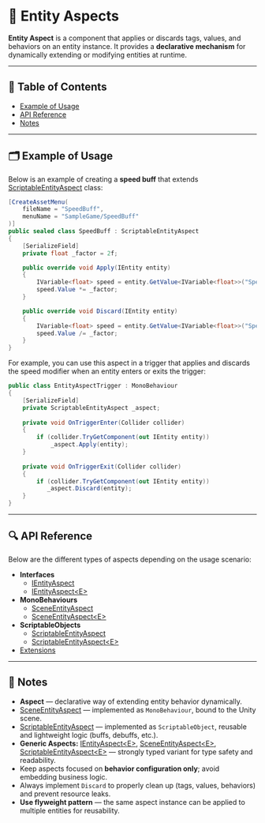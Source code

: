 # 🧩 Entity Aspects

**Entity Aspect** is a component that applies or discards tags, values, and behaviors on an entity instance. It provides
a **declarative mechanism** for dynamically extending or modifying entities at runtime.

---

## 📑 Table of Contents

- [Example of Usage](#-example-of-usage)
- [API Reference](#-api-reference)
- [Notes](#-notes)

---

## 🗂 Example of Usage

Below is an example of creating a **speed buff** that extends [ScriptableEntityAspect](ScriptableEntityAspect.md) class:

```csharp
[CreateAssetMenu(
    fileName = "SpeedBuff",
    menuName = "SampleGame/SpeedBuff"
)]
public sealed class SpeedBuff : ScriptableEntityAspect
{
    [SerializeField]
    private float _factor = 2f;

    public override void Apply(IEntity entity)
    {
        IVariable<float> speed = entity.GetValue<IVariable<float>>("Speed"); 
        speed.Value *= _factor;
    }

    public override void Discard(IEntity entity)
    {
        IVariable<float> speed = entity.GetValue<IVariable<float>>("Speed"); 
        speed.Value /= _factor;
    }
}
```

For example, you can use this aspect in a trigger that applies and discards the speed modifier when an entity enters or
exits the trigger:

```csharp
public class EntityAspectTrigger : MonoBehaviour
{
    [SerializeField]
    private ScriptableEntityAspect _aspect;
    
    private void OnTriggerEnter(Collider collider)
    {
        if (collider.TryGetComponent(out IEntity entity))
            _aspect.Apply(entity);
    }  
    
    private void OnTriggerExit(Collider collider)
    {
        if (collider.TryGetComponent(out IEntity entity))
           _aspect.Discard(entity);
    }
}
```

---

## 🔍 API Reference

Below are the different types of aspects depending on the usage scenario:

- **Interfaces**
    - [IEntityAspect](IEntityAspect.md) <!-- + -->
    - [IEntityAspect&lt;E&gt;](IEntityAspect%601.md) <!-- + -->
- **MonoBehaviours**
    - [SceneEntityAspect](SceneEntityAspect.md) <!-- + -->
    - [SceneEntityAspect&lt;E&gt;](SceneEntityAspect%601.md) <!-- + -->
- **ScriptableObjects**
    - [ScriptableEntityAspect](ScriptableEntityAspect.md) <!-- + -->
    - [ScriptableEntityAspect&lt;E&gt;](ScriptableEntityAspect%601.md) <!-- + -->
- [Extensions](Extensions.md)

---

## 📝 Notes

- **Aspect** — declarative way of extending entity behavior dynamically.
- [SceneEntityAspect](SceneEntityAspect.md) — implemented as `MonoBehaviour`, bound to the Unity scene.
- [ScriptableEntityAspect](ScriptableEntityAspect.md) — implemented as `ScriptableObject`, reusable and lightweight
  logic (buffs, debuffs, etc.).
- **Generic Aspects:** [IEntityAspect\<E>](IEntityAspect%601.md), [SceneEntityAspect\<E>](SceneEntityAspect%601.md),
  [ScriptableEntityAspect\<E>](ScriptableEntityAspect%601.md) — strongly typed variant
  for type safety and readability.
- Keep aspects focused on **behavior configuration only**; avoid embedding business logic.
- Always implement `Discard` to properly clean up (tags, values, behaviors) and prevent resource leaks.
- **Use flyweight pattern** — the same aspect instance can be applied to multiple entities for reusability.  
